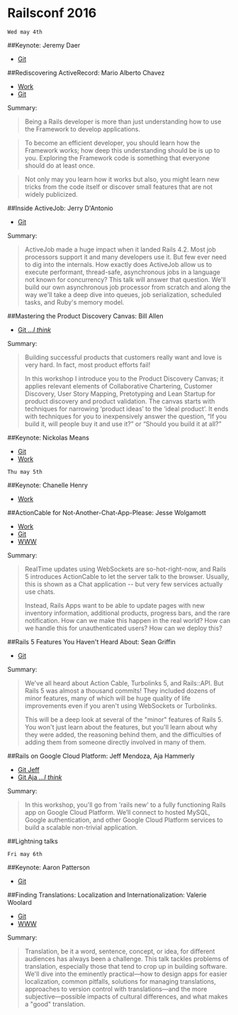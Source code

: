 # Railsconf 2016

`Wed may 4th`

##Keynote: Jeremy Daer
- [Git](https://github.com/jeremy)

##Rediscovering ActiveRecord: Mario Alberto Chavez
- [Work](https://michelada.io/)
- [Git](https://github.com/mariochavez)

Summary:
>Being a Rails developer is more than just understanding how to use the
>Framework to develop applications.

>To become an efficient developer, you should learn how the Framework works; how
>deep this understanding should be is up to you. Exploring the Framework code is
>something that everyone should do at least once.

>Not only may you learn how it works but also, you might learn new tricks from
>the code itself or discover small features that are not widely publicized.

##Inside ActiveJob: Jerry D'Antonio
- [Git](https://github.com/jdantonio)

Summary:
>ActiveJob made a huge impact when it landed Rails 4.2. Most job processors
>support it and many developers use it. But few ever need to dig into the
>internals. How exactly does ActiveJob allow us to execute performant,
>thread-safe, asynchronous jobs in a language not known for concurrency? This
>talk will answer that question. We'll build our own asynchronous job processor
>from scratch and along the way we'll take a deep dive into queues, job
>serialization, scheduled tasks, and Ruby's memory model.

##Mastering the Product Discovery Canvas: Bill Allen
- [Git *...I think*](https://github.com/Bill-A)

Summary:
>Building successful products that customers really want and love is very hard.
>In fact, most product efforts fail!
>
>In this workshop I introduce you to the Product Discovery Canvas; it applies
>relevant elements of Collaborative Chartering, Customer Discovery, User Story
>Mapping, Pretotyping and Lean Startup for product discovery and product
>validation. The canvas starts with techniques for narrowing ‘product ideas’ to
>the ‘ideal product’. It ends with techniques for you to inexpensively answer the
>question, “If you build it, will people buy it and use it?” or “Should you build
>it at all?”

##Keynote: Nickolas Means
- [Git](https://github.com/nmeans)
- [Work](https://www.wellmatchhealth.com/)

`Thu may 5th`

##Keynote: Chanelle Henry
- [Work](http://www.bluewolf.com/)

##ActionCable for Not-Another-Chat-App-Please: Jesse Wolgamott
- [Work](https://www.theironyard.com/)
- [Git](https://github.com/jwo)
- [WWW](http://jessewolgamott.com/books/)

Summary:
>RealTime updates using WebSockets are so-hot-right-now, and Rails 5 introduces
>ActionCable to let the server talk to the browser. Usually, this is shown as a
>Chat application -- but very few services actually use chats.
>
>Instead, Rails Apps want to be able to update pages with new inventory
>information, additional products, progress bars, and the rare notification. How
>can we make this happen in the real world? How can we handle this for
>unauthenticated users? How can we deploy this?

##Rails 5 Features You Haven't Heard About: Sean Griffin
- [Git](https://github.com/sgrif)

Summary:
>We've all heard about Action Cable, Turbolinks 5, and Rails::API. But Rails 5
>was almost a thousand commits! They included dozens of minor features, many of
>which will be huge quality of life improvements even if you aren't using
>WebSockets or Turbolinks.
>
>This will be a deep look at several of the "minor" features of Rails 5. You
>won't just learn about the features, but you'll learn about why they were added,
>the reasoning behind them, and the difficulties of adding them from someone
>directly involved in many of them.

##Rails on Google Cloud Platform: Jeff Mendoza, Aja Hammerly
- [Git Jeff](https://github.com/jeffmendoza)
- [Git Aja *...I think*](https://github.com/kushali)

Summary:
>In this workshop, you'll go from 'rails new' to a fully functioning Rails app on
>Google Cloud Platform. We’ll connect to hosted MySQL, Google authentication, and
>other Google Cloud Platform services to build a scalable non-trivial
>application.

##Lightning talks

`Fri may 6th`

##Keynote: Aaron Patterson
- [Git](https://github.com/tenderlove)

##Finding Translations: Localization and Internationalization: Valerie Woolard
- [Git](https://github.com/valeriecodes)
- [WWW](http://www.valeriewoolard.com/)

Summary:
>Translation, be it a word, sentence, concept, or idea, for different audiences
>has always been a challenge. This talk tackles problems of translation,
>especially those that tend to crop up in building software. We'll dive into the
>eminently practical—how to design apps for easier localization, common pitfalls,
>solutions for managing translations, approaches to version control with
>translations—and the more subjective—possible impacts of cultural differences,
>and what makes a "good" translation.
